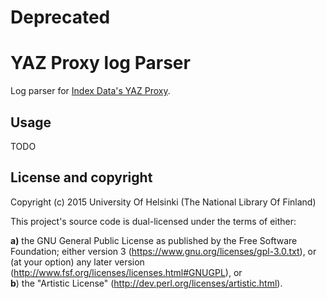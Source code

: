 # Deprecated
# YAZ Proxy log Parser
  
Log parser for [Index Data's YAZ Proxy](http://www.indexdata.com/yazproxy).

## Usage

TODO

## License and copyright

Copyright (c) 2015 University Of Helsinki (The National Library Of Finland)

This project's source code is dual-licensed under the terms of either:

**a)** the GNU General Public License as published by the Free Software Foundation; either version 3 (https://www.gnu.org/licenses/gpl-3.0.txt), or (at your option) any later version (http://www.fsf.org/licenses/licenses.html#GNUGPL), or  
**b**) the "Artistic License" (http://dev.perl.org/licenses/artistic.html).
